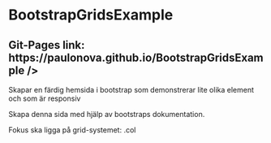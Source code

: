 # BootstrapGridsExample

<h2>Git-Pages link: https://paulonova.github.io/BootstrapGridsExample /></h2>

<p>Skapar en färdig hemsida i bootstrap som demonstrerar lite olika element och som är responsiv</p>
<p>Skapa denna sida med hjälp av bootstraps dokumentation.</p>
<p>Fokus ska ligga på grid-systemet: .col</p>
